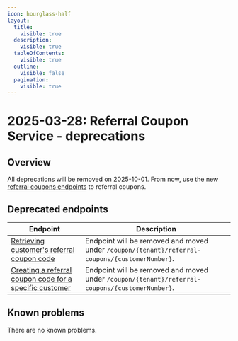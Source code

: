 ```yaml
---
icon: hourglass-half
layout:
  title:
    visible: true
  description:
    visible: true
  tableOfContents:
    visible: true
  outline:
    visible: false
  pagination:
    visible: true
---
```

#  2025-03-28: Referral Coupon Service - deprecations

## Overview

All deprecations will be removed on 2025-10-01. From now, use the new [referral coupons endpoints](https://emporix.gitbook.io/documentation-portal/api-references/rewards-and-promotions/coupon/api-reference/referral-coupon-management) to referral coupons.


## Deprecated endpoints

| Endpoint                                                                                                                      | Description                                                                                   |
|-------------------------------------------------------------------------------------------------------------------------------|-----------------------------------------------------------------------------------------------|
| [Retrieving customer's referral coupon code](https://emporix.gitbook.io/documentation-portal/api-references/rewards-and-promotions/coupon/api-reference/referral-coupon-management)                  | Endpoint will be removed and moved under <code>/coupon/{tenant}/referral-coupons/{customerNumber}</code>. |
| [Creating a referral coupon code for a specific customer](https://emporix.gitbook.io/documentation-portal/api-references/rewards-and-promotions/coupon/api-reference/referral-coupon-management#post-coupon-tenant-referral-coupons-customernumber) | Endpoint will be removed and moved under <code>/coupon/{tenant}/referral-coupons/{customerNumber}</code>. |


## Known problems

There are no known problems.